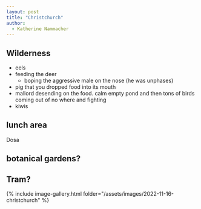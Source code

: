```yaml
---
layout: post
title: "Christchurch"
author:
  - Katherine Nammacher
---
```


## Wilderness
- eels
- feeding the deer
  - boping the aggressive male on the nose (he was unphases)
- pig that you dropped food into its mouth
- mallord desending on the food. calm empty pond and then tons of birds coming out of no where and fighting
- kiwis


## lunch area
Dosa

## botanical gardens?
## Tram?

{% include image-gallery.html folder="/assets/images/2022-11-16-christchurch" %}
